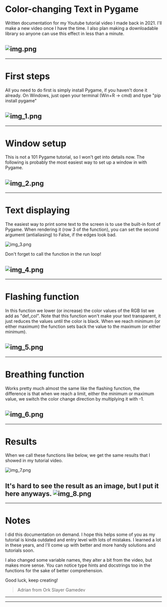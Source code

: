Color-changing Text in Pygame
=====================
Written documentation for my Youtube tutorial video I made back in 2021. I'll make a new video once I have the time.
I also plan making a downloadable library so anyone can use this effect in less than a minute.

![img.png](readme_pics/img.png)
---
---

First steps
=====================
All you need to do first is simply install Pygame, if you haven't done it already.
On Windows, just open your terminal (Win+R -> cmd) and type "pip install pygame"

![img_1.png](readme_pics/img_1.png)
---
---

Window setup
=====================
This is not a 101 Pygame tutorial, so I won't get into details now. 
The following is probably the most easiest way to set up a window in with Pygame.

![img_2.png](readme_pics/img_2.png)
---
---

Text displaying
=====================
The easiest way to print some text to the screen is to use the built-in font of Pygame.
When rendering it (row 3 of the function), you can set the second argument (antialiasing) to False, if the edges look bad.

![img_3.png](readme_pics/img_3.png)

Don't forget to call the function in the run loop!

![img_4.png](readme_pics/img_4.png)
---
---

Flashing function
=====================
In this function we lower (or increase) the color values of the RGB list we add as "def_col".
Note that this function won't make your text transparent, it just reduces the values until the color is black.
When we reach minimum (or either maximum) the function sets back the value to the maximum (or either minimum).

![img_5.png](readme_pics/img_5.png)
---
---

Breathing function
=====================
Works pretty much almost the same like the flashing function, the difference is that when we reach a limit, either the minimum or maximum value, we switch the color change direction by multiplying it with -1.

![img_6.png](readme_pics/img_6.png)
---
---

Results
=====================
When we call these functions like below, we get the same results that I showed in my tutorial video.

![img_7.png](readme_pics/img_7.png)

It's hard to see the result as an image, but I put it here anyways.
![img_8.png](readme_pics/img_8.png)
---
---

Notes
=====================
I did this documentation on demand. I hope this helps some of you as my tutorial is kinda outdated and entry level with lots of mistakes.
I learned a lot in these years, and I'll come up with better and more handy solutions and tutorials soon.

I also changed some variable names, they alter a bit from the video, but makes more sense. You can notice type hints and docstrings too in the functions for the sake of better comprehension.

Good luck, keep creating!
> Adrian from Ork Slayer Gamedev
---
---